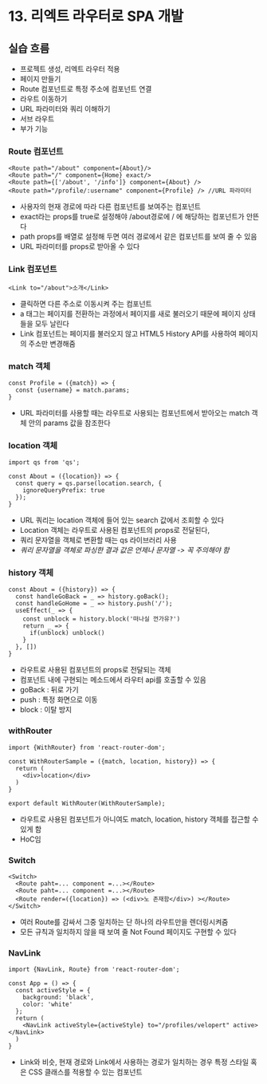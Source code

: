 # 13. 리엑트 라우터로 SPA 개발

## 실습 흐름

- 프로젝트 생성, 리엑트 라우터 적용
- 페이지 만들기
- Route 컴포넌트로 특정 주소에 컴포넌트 연결
- 라우트 이동하기
- URL 파라미터와 쿼리 이해하기
- 서브 라우트
- 부가 기능

### Route 컴포넌트

```react
<Route path="/about" component={About}/>
<Route path="/" component={Home} exact/>
<Route path={['/about', '/info']} component={About} />
<Route path="/profile/:username" component={Profile} /> //URL 파라미터
```

- 사용자의 현재 경로에 따라 다른 컴포넌트를 보여주는 컴포넌트
- exact라는 props를 true로 설정해야 /about경로에 / 에 해당하는 컴포넌트가 안뜬다
- path props를 배열로 설정해 두면 여러 경로에서 같은 컴포넌트를 보여 줄 수 있음
- URL 파라미터를 props로 받아올 수 있다

### Link 컴포넌트

```react
<Link to="/about">소개</Link>
```

- 클릭하면 다른 주소로 이동시켜 주는 컴포넌트
- a 태그는 페이지를 전환하는 과정에서 페이지를 새로 불러오기 때문에 페이지 상태들을 모두 날린다
- Link 컴포넌트는  페이지를 불러오지 않고 HTML5 History API를 사용하여 페이지의 주소만 변경해줌

### match 객체

```react
const Profile = ({match}) => {
  const {username} = match.params;
}
```

- URL 파라미터를 사용할 때는 라우트로 사용되는 컴포넌트에서 받아오는 match 객체 안의 params 값을 참조한다

### location 객체

```react
import qs from 'qs';

const About = ({location}) => {
  const query = qs.parse(location.search, {
    ignoreQueryPrefix: true
  });
}
```

- URL 쿼리는 location 객체에 들어 있는 search 값에서 조회할 수 있다
- Location 객체는 라우트로 사용된 컴포넌트의 props로 전달된다,
- 쿼리 문자열을 객체로 변환할 때는 qs 라이브러리 사용
- _쿼리 문자열을 객체로 파싱한 결과 값은 언제나 문자열 -> 꼭 주의해야 함_

### history 객체

```react
const About = ({history}) => {
  const handleGoBack = _ => history.goBack();
  const handleGoHome = _ => history.push('/');
  useEffect(_ => {
    const unblock = history.block('떠나실 껀가유?')
    return _ => {
      if(unblock) unblock()
    }
  }, [])
}
```

- 라우트로 사용된 컴포넌트의 props로 전달되는 객체
- 컴포넌트 내에 구현되는 메소드에서 라우터 api를 호출할 수 있음
- goBack : 뒤로 가기
- push : 특정 화면으로 이동
- block : 이탈 방지

### withRouter

```react
import {WithRouter} from 'react-router-dom';

const WithRouterSample = ({match, location, history}) => {
  return (
    <div>location</div>
  )
}

export default WithRouter(WithRouterSample);
```

- 라우트로 사용된 컴포넌트가 아니여도 match, location, history 객체를 접근할 수 있게 함
- HoC임

### Switch

```react
<Switch>
  <Route paht=... component =...></Route>
  <Route paht=... component =...></Route>
  <Route render=({location}) => (<div>노 존재함</div>) ></Route>
</Switch>
```

- 여러 Route를 감싸서 그중 일치하는 단 하나의 라우트만을 렌더링시켜줌
- 모든 규칙과 일치하지 않을 때 보여 줄 Not Found 페이지도 구현할 수 있다

### NavLink

```react
import {NavLink, Route} from 'react-router-dom';

const App = () => {
  const activeStyle = {
    background: 'black',
    color: 'white'
  };
  return (
    <NavLink activeStyle={activeStyle} to="/profiles/velopert" active></NavLink>
  )
}
```

- Link와 비슷, 현재 경로와 Link에서 사용하는 경로가 일치하는 경우 특정 스타일 혹은 CSS 클래스를 적용할 수 있는 컴포넌트